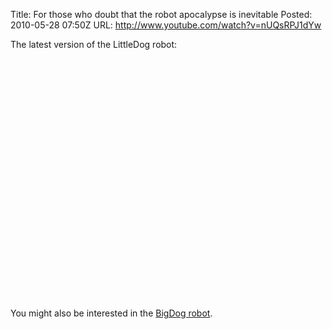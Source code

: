 Title: For those who doubt that the robot apocalypse is inevitable
Posted: 2010-05-28 07:50Z
URL: http://www.youtube.com/watch?v=nUQsRPJ1dYw

The latest version of the LittleDog robot:

<object width="640" height="385"><param name="movie" value="http://www.youtube-nocookie.com/v/nUQsRPJ1dYw&hl=en_US&fs=1&"></param><param name="allowFullScreen" value="true"></param><param name="allowscriptaccess" value="always"></param><embed src="http://www.youtube-nocookie.com/v/nUQsRPJ1dYw&hl=en_US&fs=1&" type="application/x-shockwave-flash" allowscriptaccess="always" allowfullscreen="true" width="640" height="385"></embed></object>

You might also be interested in the [BigDog robot][1].

  [1]: http://www.youtube.com/watch?v=nb18sfiEpF8